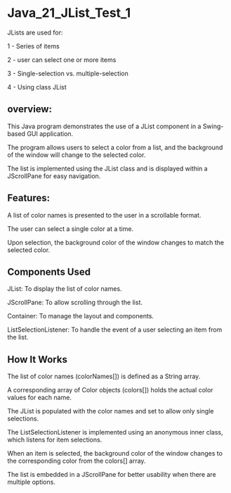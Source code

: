 # Java_21_JList_Test_1

JLists are used for:

1 - Series of items

2 - user can select one or more items

3 - Single-selection vs. multiple-selection

4 - Using class JList

## overview:

This Java program demonstrates the use of a JList component in a Swing-based GUI application. 

The program allows users to select a color from a list, and the background of the window will change to the selected color.

The list is implemented using the JList class and is displayed within a JScrollPane for easy navigation.

## Features:

A list of color names is presented to the user in a scrollable format.

The user can select a single color at a time.

Upon selection, the background color of the window changes to match the selected color.

## Components Used

JList: To display the list of color names.

JScrollPane: To allow scrolling through the list.

Container: To manage the layout and components.

ListSelectionListener: To handle the event of a user selecting an item from the list.

## How It Works

The list of color names (colorNames[]) is defined as a String array.

A corresponding array of Color objects (colors[]) holds the actual color values for each name.

The JList is populated with the color names and set to allow only single selections.

The ListSelectionListener is implemented using an anonymous inner class, which listens for item 
selections.

When an item is selected, the background color of the window changes to the corresponding color 
from the colors[] array.

The list is embedded in a JScrollPane for better usability when there are multiple options.
